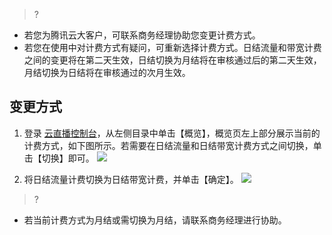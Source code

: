>?
- 若您为腾讯云大客户，可联系商务经理协助您变更计费方式。
- 若您在使用中对计费方式有疑问，可重新选择计费方式。日结流量和带宽计费之间的变更将在第二天生效，日结切换为月结将在审核通过后的第二天生效，月结切换为日结将在审核通过的次月生效。

## 变更方式
1. 登录 [云直播控制台](https://console.cloud.tencent.com/live)，从左侧目录中单击【概览】，概览页左上部分展示当前的计费方式，如下图所示。若需要在日结流量和日结带宽计费方式之间切换，单击【切换】即可。
![](https://main.qcloudimg.com/raw/e6552f6fd812d6d2d16ebc5a0035432a.png)

2. 将日结流量计费切换为日结带宽计费，并单击【确定】。
![](https://main.qcloudimg.com/raw/ddbf3b586f7a536b72db69a5f432d3b9.png)

>?
- 若当前计费方式为月结或需切换为月结，请联系商务经理进行协助。
